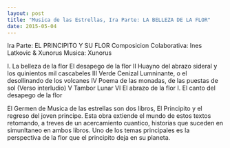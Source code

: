 ```yaml
---
layout: post
title: "Musica de las Estrellas, Ira Parte: LA BELLEZA DE LA FLOR"
date: 2015-05-04
---
```


Ira Parte: EL PRINCIPITO Y SU FLOR
Composicion Colaborativa: Ines Latkovic & Xunorus
Musica: Xunorus

I. La belleza de la flor
El desapego de la flor
II Huayno del abrazo sideral y los quinientos mil cascabeles
III Verde Cenizal Lumninante, o el desollinando de los volcanes
IV Poema de las monadas, de las puestas de sol (Verso interludio)
V Tambor Lunar
VI El abrazo de la flor
I. El canto del desapego de la flor

El Germen de Musica de las estrellas son dos libros, El Principito y el regreso del joven principe.
Esta obra extiende el mundo de estos textos retomando, a treves de un acercamiento cuantico,  historias que suceden en simunltaneo en ambos libros.
Uno de los temas principales es la perspectiva de la flor que el principito deja en su planeta.
